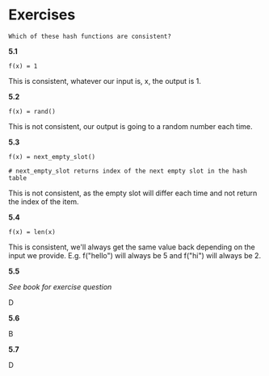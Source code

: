 # Exercises

    Which of these hash functions are consistent?


**5.1**

    f(x) = 1

This is consistent, whatever our input is, x, the output is 1.

**5.2**

    f(x) = rand()

This is not consistent, our output is going to a random number each time.

**5.3**

    f(x) = next_empty_slot() 
    
    # next_empty_slot returns index of the next empty slot in the hash table

This is not consistent, as the empty slot will differ each time and not return the index of the item.

**5.4**

    f(x) = len(x)

This is consistent, we'll always get the same value back depending on the input we provide. E.g. f("hello") will always be 5 and f("hi") will always be 2.


**5.5**

*See book for exercise question*

D

**5.6**

B

**5.7**

D
